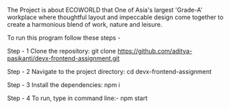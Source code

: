 The Project is about ECOWORLD that One of Asia's largest 'Grade-A' workplace where thoughtful layout and impeccable design come together to create a harmonious blend of work, nature and leisure. 

To run this program follow these steps - 

Step - 1
Clone the repository: git clone https://github.com/aditya-pasikanti/devx-frontend-assignment.git

Step - 2 
Navigate to the project directory: cd devx-frontend-assignment

Step - 3
Install the dependencies: 
npm i 

Step - 4
To run, type in command line:- npm start
